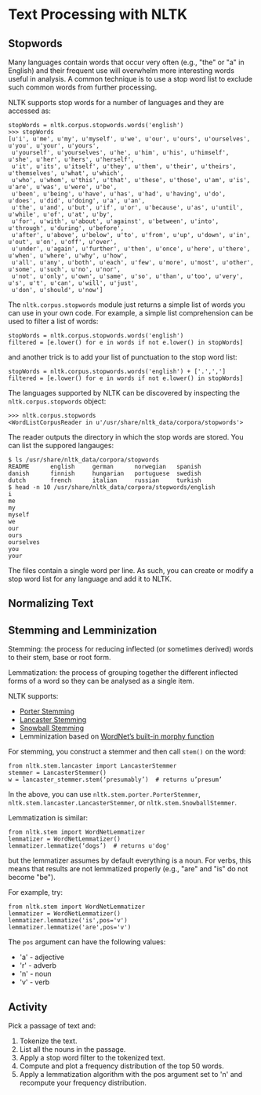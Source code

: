 # Text Processing with NLTK #


## Stopwords ##

Many languages contain words that occur very often (e.g., "the" or "a" in English) and their frequent use will
overwhelm more interesting words useful in analysis.  A common technique is to use a stop word list to exclude
such common words from further processing.

NLTK supports stop words for a number of languages and they are accessed as:

    stopWords = nltk.corpus.stopwords.words('english')
    >>> stopWords
    [u'i', u'me', u'my', u'myself', u'we', u'our', u'ours', u'ourselves', u'you', u'your', u'yours', 
     u'yourself', u'yourselves', u'he', u'him', u'his', u'himself', u'she', u'her', u'hers', u'herself', 
     u'it', u'its', u'itself', u'they', u'them', u'their', u'theirs', u'themselves', u'what', u'which', 
     u'who', u'whom', u'this', u'that', u'these', u'those', u'am', u'is', u'are', u'was', u'were', u'be', 
     u'been', u'being', u'have', u'has', u'had', u'having', u'do', u'does', u'did', u'doing', u'a', u'an', 
     u'the', u'and', u'but', u'if', u'or', u'because', u'as', u'until', u'while', u'of', u'at', u'by', 
     u'for', u'with', u'about', u'against', u'between', u'into', u'through', u'during', u'before', 
     u'after', u'above', u'below', u'to', u'from', u'up', u'down', u'in', u'out', u'on', u'off', u'over', 
     u'under', u'again', u'further', u'then', u'once', u'here', u'there', u'when', u'where', u'why', u'how', 
     u'all', u'any', u'both', u'each', u'few', u'more', u'most', u'other', u'some', u'such', u'no', u'nor', 
     u'not', u'only', u'own', u'same', u'so', u'than', u'too', u'very', u's', u't', u'can', u'will', u'just', 
     u'don', u'should', u'now']
     
The `nltk.corpus.stopwords` module just returns a simple list of words you can use in your own code.  For example,
a simple list comprehension can be used to filter a list of words:

    stopWords = nltk.corpus.stopwords.words('english')
    filtered = [e.lower() for e in words if not e.lower() in stopWords]
    
and another trick is to add your list of punctuation to the stop word list:

    stopWords = nltk.corpus.stopwords.words('english') + ['.',',']
    filtered = [e.lower() for e in words if not e.lower() in stopWords]

The languages supported by NLTK can be discovered by inspecting the `nltk.corpus.stopwords` object:

    >>> nltk.corpus.stopwords
    <WordListCorpusReader in u'/usr/share/nltk_data/corpora/stopwords'>

The reader outputs the directory in which the stop words are stored.  You can list the suppored langauges:

    $ ls /usr/share/nltk_data/corpora/stopwords
    README		english		german		norwegian	spanish
    danish		finnish		hungarian	portuguese	swedish
    dutch		french		italian		russian		turkish
    $ head -n 10 /usr/share/nltk_data/corpora/stopwords/english
    i
    me
    my
    myself
    we
    our
    ours
    ourselves
    you
    your 

The files contain a single word per line.  As such, you can create or modify a stop word list for any language and add it to NLTK.

## Normalizing Text #
## Stemming and Lemminization #

Stemming: the process for reducing inflected (or sometimes derived) words to their stem, base or root form.

Lemmatization: the process of grouping together the different inflected forms of a word so they can be analysed as a single item.

NLTK supports:

  * [Porter Stemming](http://tartarus.org/martin/PorterStemmer/)
  * [Lancaster Stemming](http://www.comp.lancs.ac.uk/computing/research/stemming/)
  * [Snowball Stemming](http://snowball.tartarus.org)
  * Lemminization based on [WordNet’s built-in morphy function](http://wordnet.princeton.edu)

For stemming, you construct a stemmer and then call `stem()` on the word:

    from nltk.stem.lancaster import LancasterStemmer
    stemmer = LancasterStemmer()
    w = lancaster_stemmer.stem(‘presumably’)  # returns u’presum’

In the above, you can use `nltk.stem.porter.PorterStemmer`, `nltk.stem.lancaster.LancasterStemmer`, or `nltk.stem.SnowballStemmer`.

Lemmatization is similar:

    from nltk.stem import WordNetLemmatizer
    lemmatizer = WordNetLemmatizer()
    lemmatizer.lemmatize(‘dogs’)  # returns u'dog'
    
but the lemmatizer assumes by default everything is a noun.  For verbs, this means that results are not lemmatized 
properly (e.g., "are" and "is" do not become "be").

For example, try:

    from nltk.stem import WordNetLemmatizer
    lemmatizer = WordNetLemmatizer()
    lemmatizer.lemmatize('is',pos='v')
    lemmatizer.lemmatize('are',pos='v')
    
The `pos` argument can have the following values:

   * 'a' - adjective
   * 'r' - adverb
   * 'n' - noun
   * 'v' - verb

## Activity ##

Pick a passage of text and:

   1. Tokenize the text.
   2. List all the nouns in the passage.
   3. Apply a stop word filter to the tokenized text.
   4. Compute and plot a frequency distribution of the top 50 words.
   5. Apply a lemmatization algorithm with the pos argument set to 'n' and recompute your frequency distribution.
   
